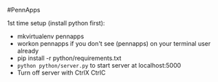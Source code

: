 #PennApps


1st time setup (install python first):
- mkvirtualenv pennapps
- workon pennapps if you don't see (pennapps) on your terminal user already
- pip install -r python/requirements.txt
- `python python/server.py` to start server at localhost:5000
- Turn off server with CtrlX CtrlC